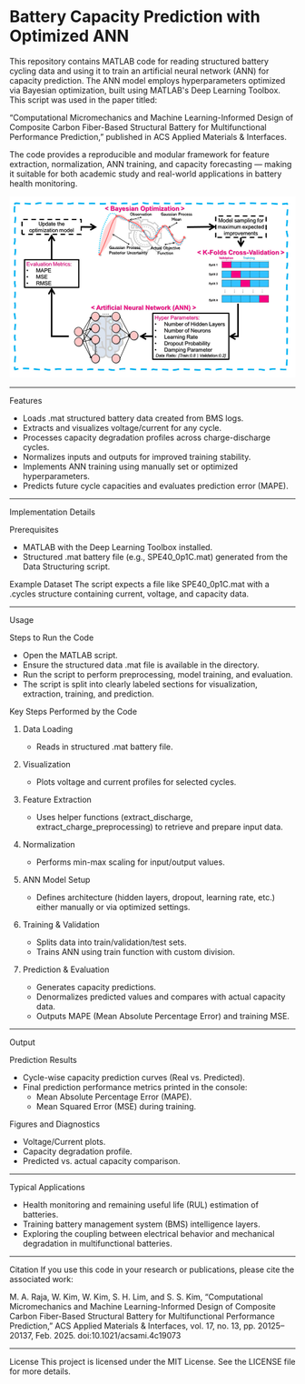 # Battery Capacity Prediction with Optimized ANN

This repository contains MATLAB code for reading structured battery cycling data and using it to train an artificial neural network (ANN) for capacity prediction. The ANN model employs hyperparameters optimized via Bayesian optimization, built using MATLAB's Deep Learning Toolbox.
This script was used in the paper titled:

“Computational Micromechanics and Machine Learning-Informed Design of Composite Carbon Fiber-Based Structural Battery for Multifunctional Performance Prediction,” published in ACS Applied Materials & Interfaces.

The code provides a reproducible and modular framework for feature extraction, normalization, ANN training, and capacity forecasting — making it suitable for both academic study and real-world applications in battery health monitoring.

<div align="center">
  <img src="Framework.png" alt="Data Structuring Overview" />
</div>



---

Features
- Loads .mat structured battery data created from BMS logs.
- Extracts and visualizes voltage/current for any cycle.
- Processes capacity degradation profiles across charge-discharge cycles.
- Normalizes inputs and outputs for improved training stability.
- Implements ANN training using manually set or optimized hyperparameters.
- Predicts future cycle capacities and evaluates prediction error (MAPE).

---

Implementation Details

Prerequisites
- MATLAB with the Deep Learning Toolbox installed.
- Structured .mat battery file (e.g., SPE40_0p1C.mat) generated from the Data Structuring script.

Example Dataset
The script expects a file like SPE40_0p1C.mat with a .cycles structure containing current, voltage, and capacity data.

---

Usage

Steps to Run the Code
- Open the MATLAB script.
- Ensure the structured data .mat file is available in the directory.
- Run the script to perform preprocessing, model training, and evaluation.
- The script is split into clearly labeled sections for visualization, extraction, training, and prediction.

Key Steps Performed by the Code

1. Data Loading
   - Reads in structured .mat battery file.

2. Visualization
   - Plots voltage and current profiles for selected cycles.

3. Feature Extraction
   - Uses helper functions (extract_discharge, extract_charge_preprocessing) to retrieve and prepare input data.

4. Normalization
   - Performs min-max scaling for input/output values.

5. ANN Model Setup
   - Defines architecture (hidden layers, dropout, learning rate, etc.) either manually or via optimized settings.

6. Training & Validation
   - Splits data into train/validation/test sets.
   - Trains ANN using train function with custom division.

7. Prediction & Evaluation
   - Generates capacity predictions.
   - Denormalizes predicted values and compares with actual capacity data.
   - Outputs MAPE (Mean Absolute Percentage Error) and training MSE.

---

Output

Prediction Results
- Cycle-wise capacity prediction curves (Real vs. Predicted).
- Final prediction performance metrics printed in the console:
  - Mean Absolute Percentage Error (MAPE).
  - Mean Squared Error (MSE) during training.

Figures and Diagnostics
- Voltage/Current plots.
- Capacity degradation profile.
- Predicted vs. actual capacity comparison.

---

Typical Applications
- Health monitoring and remaining useful life (RUL) estimation of batteries.
- Training battery management system (BMS) intelligence layers.
- Exploring the coupling between electrical behavior and mechanical degradation in multifunctional batteries.

---

Citation
If you use this code in your research or publications, please cite the associated work:

M. A. Raja, W. Kim, W. Kim, S. H. Lim, and S. S. Kim,
“Computational Micromechanics and Machine Learning-Informed Design of Composite Carbon Fiber-Based Structural Battery for Multifunctional Performance Prediction,”
ACS Applied Materials & Interfaces, vol. 17, no. 13, pp. 20125–20137, Feb. 2025. doi:10.1021/acsami.4c19073

---

License
This project is licensed under the MIT License. See the LICENSE file for more details.
